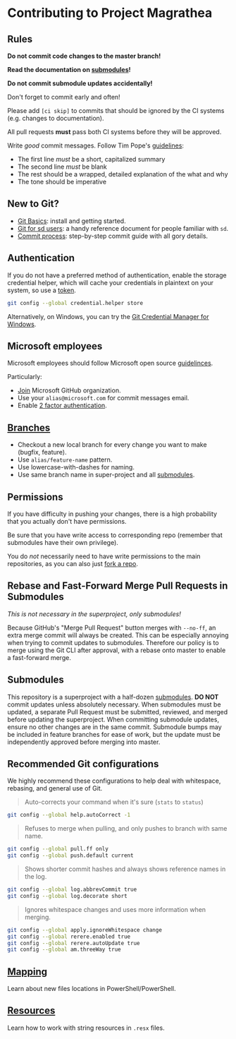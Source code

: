 Contributing to Project Magrathea
=================================

Rules
-----

**Do not commit code changes to the master branch!**

**Read the documentation on [submodules][]!**

**Do not commit submodule updates accidentally!**

Don't forget to commit early and often!

Please add `[ci skip]` to commits that should be ignored by the CI systems
(e.g. changes to documentation).

All pull requests **must** pass both CI systems before they will be approved.

Write *good* commit messages. Follow Tim Pope's [guidelines][]:

* The first line *must* be a short, capitalized summary
* The second line *must* be blank
* The rest should be a wrapped, detailed explanation of the what and why
* The tone should be imperative

[submodules]: https://www.git-scm.com/book/en/v2/Git-Tools-Submodules
[guidelines]: http://tbaggery.com/2008/04/19/a-note-about-git-commit-messages.html

New to Git?
-----------

- [Git Basics](docs/git/basics.md): install and getting started.
- [Git for sd users](docs/git/source-depot.md): a handy reference document for people familiar with `sd`.
- [Commit process](docs/git/committing.md): step-by-step commit guide with all gory details.

Authentication
--------------

If you do not have a preferred method of authentication, enable the storage
credential helper, which will cache your credentials in plaintext on your
system, so use a [token][].

```sh
git config --global credential.helper store
```

Alternatively, on Windows, you can try the
[Git Credential Manager for Windows][manager].

[token]: https://help.github.com/articles/creating-an-access-token-for-command-line-use/
[manager]: https://github.com/Microsoft/Git-Credential-Manager-for-Windows

Microsoft employees
-------------------

Microsoft employees should follow Microsoft open source [guidelinces][MS-OSS-Hub].

Particularly:

* [Join][MS-OSS-Hub] Microsoft GitHub organization.
* Use your `alias@microsoft.com` for commit messages email. 
* Enable [2 factor authentication][].

[MS-OSS-Hub]: https://opensourcehub.microsoft.com/articles/how-to-join-microsoft-github-org-self-service
[2 factor authentication]: https://github.com/blog/1614-two-factor-authentication

[Branches](docs/workflow/branches.md)
--------

* Checkout a new local branch for every change you want to make (bugfix, feature).
* Use `alias/feature-name` pattern.
* Use lowercase-with-dashes for naming.
* Use same branch name in super-project and all [submodules][].

Permissions
-----------

If you have difficulty in pushing your changes, there is a high
probability that you actually don't have permissions.

Be sure that you have write access to corresponding repo (remember
that submodules have their own privilege).

You do *not* necessarily need to have write permissions to the main
repositories, as you can also just [fork a repo][].

[fork a repo]: https://help.github.com/articles/fork-a-repo/

Rebase and Fast-Forward Merge Pull Requests in Submodules
---------------------------------------------------------

*This is not necessary in the superproject, only submodules!*

Because GitHub's "Merge Pull Request" button merges with `--no-ff`, an
extra merge commit will always be created. This can be especially
annoying when trying to commit updates to submodules. Therefore our
policy is to merge using the Git CLI after approval, with a rebase
onto master to enable a fast-forward merge.

Submodules
----------

This repository is a superproject with a half-dozen [submodules][].
**DO NOT** commit updates unless absolutely necessary. When submodules
must be updated, a separate Pull Request must be submitted, reviewed,
and merged before updating the superproject. When committing submodule
updates, ensure no other changes are in the same commit. Submodule
bumps may be included in feature branches for ease of work, but the
update must be independently approved before merging into master.


Recommended Git configurations
------------------------------

We highly recommend these configurations to help deal with whitespace,
rebasing, and general use of Git.

> Auto-corrects your command when it's sure (`stats` to `status`)
```sh
git config --global help.autoCorrect -1
```

> Refuses to merge when pulling, and only pushes to branch with same name.
```sh
git config --global pull.ff only
git config --global push.default current
```

> Shows shorter commit hashes and always shows reference names in the log.
```sh
git config --global log.abbrevCommit true
git config --global log.decorate short
```

> Ignores whitespace changes and uses more information when merging.
```sh
git config --global apply.ignoreWhitespace change
git config --global rerere.enabled true
git config --global rerere.autoUpdate true
git config --global am.threeWay true
```

[Mapping](docs/workflow/mapping.md)
--------

Learn about new files locations in PowerShell/PowerShell.

[Resources](docs/workflow/resources.md)
--------

Learn how to work with string resources in `.resx` files.

